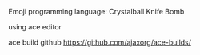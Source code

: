 Emoji programming language: Crystalball Knife Bomb



using ace editor


ace build github https://github.com/ajaxorg/ace-builds/
